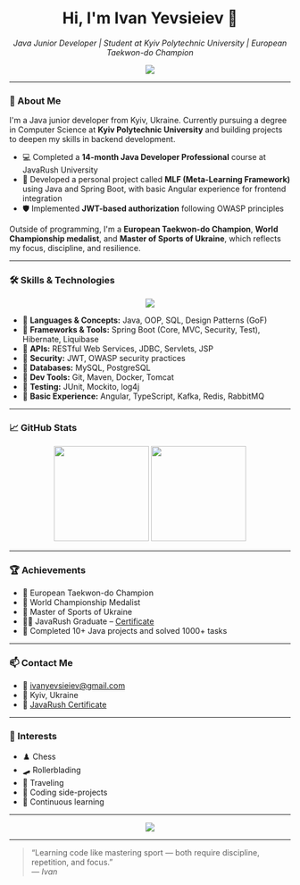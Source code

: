 <!-- Profile README for Ivan Yevsieiev -->
<h1 align="center">Hi, I'm Ivan Yevsieiev 👋</h1>
<p align="center">
  <em>Java Junior Developer | Student at Kyiv Polytechnic University | European Taekwon-do Champion</em>
</p>

<p align="center">
  <img src="https://readme-typing-svg.herokuapp.com/?lines=Java+Developer;Spring+Boot+Learner;OOP+and+SQL+Focused;Studying+CS;Master+of+Sports+of+Ukraine&center=true&width=500&height=45">
</p>

---

### 🧠 About Me

I'm a Java junior developer from Kyiv, Ukraine. Currently pursuing a degree in Computer Science at **Kyiv Polytechnic University** and building projects to deepen my skills in backend development.

- 💻 Completed a **14-month Java Developer Professional** course at JavaRush University  
- 🔨 Developed a personal project called **MLF (Meta-Learning Framework)** using Java and Spring Boot, with basic Angular experience for frontend integration  
- 🛡️ Implemented **JWT-based authorization** following OWASP principles

Outside of programming, I'm a **European Taekwon-do Champion**, **World Championship medalist**, and **Master of Sports of Ukraine**, which reflects my focus, discipline, and resilience.

---

### 🛠️ Skills & Technologies

<p align="center">
  <img src="https://skillicons.dev/icons?i=java,spring,hibernate,mysql,postgres,docker,git,maven" />
</p>

- 🔹 **Languages & Concepts:** Java, OOP, SQL, Design Patterns (GoF)
- 🔹 **Frameworks & Tools:** Spring Boot (Core, MVC, Security, Test), Hibernate, Liquibase
- 🔹 **APIs:** RESTful Web Services, JDBC, Servlets, JSP
- 🔹 **Security:** JWT, OWASP security practices
- 🔹 **Databases:** MySQL, PostgreSQL
- 🔹 **Dev Tools:** Git, Maven, Docker, Tomcat
- 🔹 **Testing:** JUnit, Mockito, log4j
- 🔹 **Basic Experience:** Angular, TypeScript, Kafka, Redis, RabbitMQ

---

### 📈 GitHub Stats

<p align="center">
  <img src="https://github-readme-stats.vercel.app/api?username=aligheri&show_icons=true&theme=tokyonight" height="170" />
  <img src="https://github-readme-stats.vercel.app/api/top-langs/?username=aligheri&layout=compact&theme=tokyonight" height="170" />
</p>

---

### 🏆 Achievements

- 🥇 European Taekwon-do Champion
- 🥈 World Championship Medalist
- 🥋 Master of Sports of Ukraine
- 🧑‍💻 JavaRush Graduate – [Certificate](https://certificate.javarush.com/Ivan_Yevsieiev.pdf)
- 🔧 Completed 10+ Java projects and solved 1000+ tasks

---

### 📫 Contact Me

- 📧 ivanyevsieiev@gmail.com  
- 📍 Kyiv, Ukraine  
- 🧾 [JavaRush Certificate](https://certificate.javarush.com/Ivan_Yevsieiev.pdf)

---

### 📌 Interests

- ♟️ Chess  
- 🛹 Rollerblading  
- 🧭 Traveling  
- 💬 Coding side-projects  
- 🧠 Continuous learning  

---

<p align="center">
  <img src="https://github-profile-trophy.vercel.app/?username=ivanyevsieiev&theme=tokyonight&margin-w=10&margin-h=10" />
</p>

---

> “Learning code like mastering sport — both require discipline, repetition, and focus.”  
> — *Ivan*


